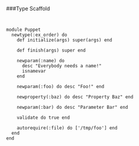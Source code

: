 ###Type Scaffold

<pre><code data-trim class="ruby">

module Puppet
  newtype(:ex_order) do
    def initialize(args) super(args) end

    def finish(args) super end

    newparam(:name) do
      desc "Everybody needs a name!"
      isnamevar
    end

    newparam(:foo) do desc "Foo!" end

    newproperty(:baz) do desc "Property Baz" end

    newparam(:bar) do desc "Parameter Bar" end

    validate do true end

    autorequire(:file) do ['/tmp/foo'] end
  end
end

</pre>
